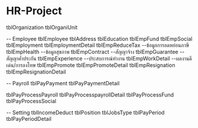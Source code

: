 # HR-Project

tblOrganization
tblOrganiUnit

-- Employee
tblEmployee
tblAddress
tblEducation
tblEmpFund
tblEmpSocial
tblEmployment
tblEmploymentDetail 
tblEmpReduceTax  --ข้อมูลการลดหย่อนภาษี
tblEmpHealth --ข้อมูลสุขภาพ
tblEmpContract --สัญญาจ้าง
tblEmpGuarantee --สัญญาค้ำประกัน
tblEmpExperience --ประสบการณ์ทำงาน
tblEmpWorkDetail --ผลงานดีเด่น/การลงโทษ
tblEmpPromote
tblEmpPromoteDetail
tblEmpResignation
tblEmpResignationDetail

-- Payroll
tblPayPayment
tblPayPaymentDetail

tblPayProcessPayroll
tblPayProcesspayrollDetail
tblPayProcessFund
tblPayProcessSocial


-- Setting
tblIncomeDeduct
tblPosition
tblJobsType
tblPayPeriod
tblPayPeriodDetail
